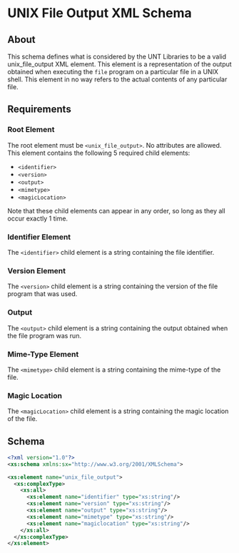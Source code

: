 UNIX File Output XML Schema
===========================

About
-----

This schema defines what is considered by the UNT Libraries to be a valid
unix_file_output XML element. This element is a representation of the output
obtained when executing the `file` program on a particular file in a UNIX
shell. This element in no way refers to the actual contents of any particular
file.

Requirements
------------

### Root Element ###
The root element must be `<unix_file_output>`. No attributes are allowed. This
element contains the following 5 required child elements:

* `<identifier>`
* `<version>`
* `<output>`
* `<mimetype>`
* `<magicLocation>`

Note that these child elements can appear in any order, so long as they all
occur exactly 1 time.

### Identifier Element ###
The `<identifier>` child element is a string containing the file identifier.

### Version Element ###
The `<version>` child element is a string containing the version of the file
program that was used.

### Output ###
The `<output>` child element is a string containing the output obtained when the
file program was run.

### Mime-Type Element ###
The `<mimetype>` child element is a string containing the mime-type of the file.

### Magic Location ###
The `<magicLocation>` child element is a string containing the magic location of
the file.

Schema
------

```xml
<?xml version="1.0"?>
<xs:schema xmlns:sx="http://www.w3.org/2001/XMLSchema">

<xs:element name="unix_file_output">
  <xs:complexType>
    <xs:all>
      <xs:element name="identifier" type="xs:string"/>
      <xs:element name="version" type="xs:string"/>
      <xs:element name="output" type="xs:string"/>
      <xs:element name="mimetype" type="xs:string"/>
      <xs:element name="magiclocation" type="xs:string"/>
    </xs:all>
  </xs:complexType>
</xs:element>
```
